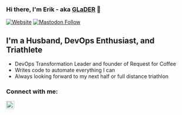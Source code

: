 ### Hi there, I'm Erik - aka [GLaDER][website] 👋

[![Website](https://img.shields.io/website?label=thorsell.io&style=for-the-badge&url=https%3A%2F%2Fthorsell.io)][website]
[![Mastodon Follow](https://img.shields.io/mastodon/follow/000870267?domain=https%3A%2F%2Fmastodon.social&logo=Mastodon&style=for-the-badge)][mastodon]

## I'm a Husband, DevOps Enthusiast, and Triathlete

 - DevOps Transformation Leader and founder of Request for Coffee
 - Writes code to automate everything I can
 - Always looking forward to my next half or full distance triathlon

### Connect with me:
[<img align="left" alt="codeSTACKr | LinkedIn" width="22px" src="https://www.freepnglogos.com/uploads/linkedin-social-media-logo-7.png" />][linkedin]

[website]: https://thorsell.io
[mastodon]: https://mastodon.social/@GLaDER
[linkedin]: https://linkedin.com/in/thorsellerik
